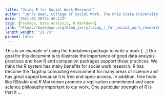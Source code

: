```yaml
---
title: "Using R for Social Work Research"
author: "Jerry Bean, College of Social Work, The Ohio State University"
date: "2021-02-26T22:40:11Z"
tags: [Package, Data Analysis, R Markdown]
link: "https://bookdown.org/bean_jerry/using_r_for_social_work_research/"
length_weight: "21.7%"
pinned: false
---
```


This is an example of using the bookdown package to write a book [...] Our goal for this document is to illustrate the importance of good data analysis practices and how R and companion packages support these practices. We think the R system has many benefits for social work research. R has become the flagship computing environment for many areas of science and has great appeal because it is free and open-access. In addition, free tools like RStudio and R Markdown promote a replication commitment and open science philosophy important to our work. One particular strength of R is that it ...
